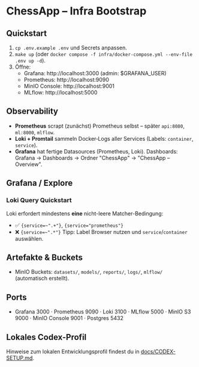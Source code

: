 # ChessApp – Infra Bootstrap

## Quickstart
1. `cp .env.example .env` und Secrets anpassen.
2. `make up` (oder `docker compose -f infra/docker-compose.yml --env-file .env up -d`).
3. Öffne:
   - Grafana: http://localhost:3000 (admin: $GRAFANA_USER)
   - Prometheus: http://localhost:9090
   - MinIO Console: http://localhost:9001
   - MLflow: http://localhost:5000

## Observability
- **Prometheus** scrapt (zunächst) Prometheus selbst – später `api:8080`, `ml:8000`, `mlflow`.
- **Loki + Promtail** sammeln Docker‑Logs aller Services (Labels: `container`, `service`).
- **Grafana** hat fertige Datasources (Prometheus, Loki). Dashboards: Grafana → Dashboards → Ordner "ChessApp" → "ChessApp – Overview".

## Grafana / Explore

### Loki Query Quickstart
Loki erfordert mindestens **eine** nicht-leere Matcher-Bedingung:
- ✅ `{service=~".+"}`, `{service="prometheus"}`
- ❌ `{service=~".*"}`
Tipp: Label Browser nutzen und `service`/`container` auswählen.

## Artefakte & Buckets
- MinIO Buckets: `datasets/`, `models/`, `reports/`, `logs/`, `mlflow/` (automatisch erstellt).

## Ports
- Grafana 3000 · Prometheus 9090 · Loki 3100 · MLflow 5000 · MinIO S3 9000 · MinIO Console 9001 · Postgres 5432

## Lokales Codex-Profil

Hinweise zum lokalen Entwicklungsprofil findest du in [docs/CODEX-SETUP.md](docs/CODEX-SETUP.md).

